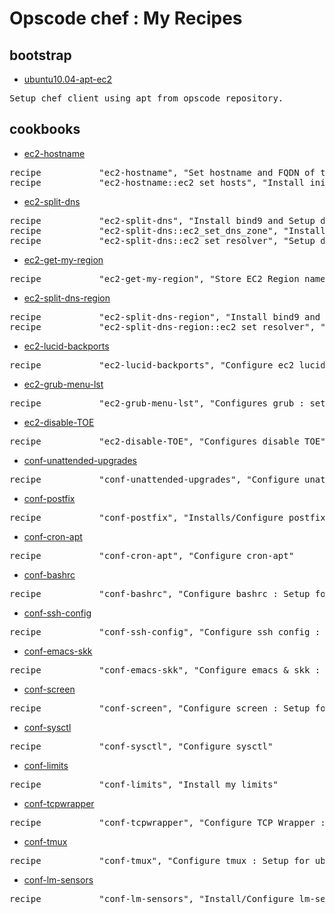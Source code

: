 # Opscode chef : My Recipes

## bootstrap

* [ubuntu10.04-apt-ec2](https://github.com/nxhack/chef/blob/master/bootstrap/ubuntu10.04-apt-ec2.erb)
<pre>
Setup chef client using apt from opscode repository.
</pre>

## cookbooks

* [ec2-hostname](https://github.com/nxhack/chef/tree/master/cookbooks/ec2-hostname)
<pre>
recipe           "ec2-hostname", "Set hostname and FQDN of the node."
recipe           "ec2-hostname::ec2_set_hosts", "Install init script - modify hosts file at boot time."
</pre>

* [ec2-split-dns](https://github.com/nxhack/chef/tree/master/cookbooks/ec2-split-dns)
<pre>
recipe           "ec2-split-dns", "Install bind9 and Setup dns zone files for Split DNS." 
recipe           "ec2-split-dns::ec2_set_dns_zone", "Install init script - modify dns zone files at boot time." 
recipe           "ec2-split-dns::ec2_set_resolver", "Setup dns resolver related files. : /etc/resolv.conf /etc/dhcp3/dhclient.conf"
</pre>

* [ec2-get-my-region](https://github.com/nxhack/chef/tree/master/cookbooks/ec2-get-my-region)
<pre>
recipe           "ec2-get-my-region", "Store EC2 Region name to node attribute"
</pre>

* [ec2-split-dns-region](https://github.com/nxhack/chef/tree/master/cookbooks/ec2-split-dns-region)
<pre>
recipe           "ec2-split-dns-region", "Install bind9 and Setup dns zone files for Split DNS. (around same region)" 
recipe           "ec2-split-dns-region::ec2_set_resolver", "Setup dns resolver related files. : /etc/resolv.conf /etc/dhcp3/dhclient.conf"
</pre>

* [ec2-lucid-backports](https://github.com/nxhack/chef/tree/master/cookbooks/ec2-lucid-backports)
<pre>
recipe           "ec2-lucid-backports", "Configure ec2 lucid backports repository"
</pre>

* [ec2-grub-menu-lst](https://github.com/nxhack/chef/tree/master/cookbooks/ec2-grub-menu-lst)
<pre>
recipe           "ec2-grub-menu-lst", "Configures grub : setup kernel options"
</pre>

* [ec2-disable-TOE](https://github.com/nxhack/chef/tree/master/cookbooks/ec2-disable-TOE)
<pre>
recipe           "ec2-disable-TOE", "Configures disable TOE"
</pre>

* [conf-unattended-upgrades](https://github.com/nxhack/chef/tree/master/cookbooks/conf-unattended-upgrades)
<pre>
recipe           "conf-unattended-upgrades", "Configure unattended-upgrades"
</pre>

* [conf-postfix](https://github.com/nxhack/chef/tree/master/cookbooks/conf-postfix)
<pre>
recipe           "conf-postfix", "Installs/Configure postfix"
</pre>

* [conf-cron-apt](https://github.com/nxhack/chef/tree/master/cookbooks/conf-cron-apt)
<pre>
recipe           "conf-cron-apt", "Configure cron-apt"
</pre>

* [conf-bashrc](https://github.com/nxhack/chef/tree/master/cookbooks/conf-bashrc)
<pre>
recipe           "conf-bashrc", "Configure bashrc : Setup for ubuntu account."
</pre>

* [conf-ssh-config](https://github.com/nxhack/chef/tree/master/cookbooks/conf-ssh-config)
<pre>
recipe           "conf-ssh-config", "Configure ssh config : Setup for ubuntu account."
</pre>

* [conf-emacs-skk](https://github.com/nxhack/chef/tree/master/cookbooks/conf-emacs-skk)
<pre>
recipe           "conf-emacs-skk", "Configure emacs & skk : Setup for ubuntu account."
</pre>

* [conf-screen](https://github.com/nxhack/chef/tree/master/cookbooks/conf-screen)
<pre>
recipe           "conf-screen", "Configure screen : Setup for ubuntu account."
</pre>

* [conf-sysctl](https://github.com/nxhack/chef/tree/master/cookbooks/conf-sysctl)
<pre>
recipe           "conf-sysctl", "Configure sysctl"
</pre>

* [conf-limits](https://github.com/nxhack/chef/tree/master/cookbooks/conf-limits)
<pre>
recipe           "conf-limits", "Install my limits"
</pre>

* [conf-tcpwrapper](https://github.com/nxhack/chef/tree/master/cookbooks/conf-tcpwrapper)
<pre>
recipe           "conf-tcpwrapper", "Configure TCP Wrapper : Setup /etc/hosts.allow file."
</pre>

* [conf-tmux](https://github.com/nxhack/chef/tree/master/cookbooks/conf-tmux)
<pre>
recipe           "conf-tmux", "Configure tmux : Setup for ubuntu account."
</pre>

* [conf-lm-sensors](https://github.com/nxhack/chef/tree/master/cookbooks/conf-lm-sensors)
<pre>
recipe           "conf-lm-sensors", "Install/Configure lm-sensors"
</pre>
